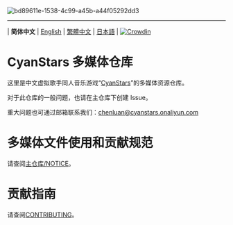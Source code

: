 ![bd89611e-1538-4c99-a45b-a44f05292dd3](https://github.com/user-attachments/assets/bd89611e-1538-4c99-a45b-a44f05292dd3)

---

\| **简体中文** | [English](README_en.md) | [繁體中文](README_zh-Hant.md) | [日本語](README_ja.md) | [![Crowdin](https://badges.crowdin.net/cyanstars/localized.svg)](https://crowdin.com/project/cyanstars)

# CyanStars 多媒体仓库

这里是中文虚拟歌手同人音乐游戏“[CyanStars](https://github.com/IPOL-Studio/CyanStars)”的多媒体资源仓库。

对于此仓库的一般问题，也请在主仓库下创建 Issue。

重大问题也可通过邮箱联系我们：<chenluan@cyanstars.onaliyun.com>

# 多媒体文件使用和贡献规范

请查阅[主仓库/NOTICE](https://github.com/IPOL-Studio/CyanStars/blob/main/NOTICE)。

# 贡献指南

请查阅[CONTRIBUTING](CONTRIBUTING.md)。
